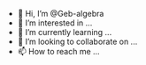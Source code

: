- 👋 Hi, I’m @Geb-algebra
- 👀 I’m interested in ...
- 🌱 I’m currently learning ...
- 💞️ I’m looking to collaborate on ...
- 📫 How to reach me ...

<!---
Geb-algebra/Geb-algebra is a ✨ special ✨ repository because its `README.md` (this file) appears on your GitHub profile.
You can click the Preview link to take a look at your changes.
--->

